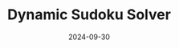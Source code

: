 ---
draft: false
title: "Dynamic Sudoku Solver"
description: "A dynamic sudoku solver capable of solving puzzles of any size."
date: 2024-09-30
url: /articles/pseudokude
tags: ["Rust", "Code Optimization", "Mathematics", "Algorithmic Design", "Problem Solving", "Data Structures", "Documentation", "Recursion"]
external: false
language: "Rust"
language_color: text-orange-500
image: "/images/rust-pseudokude/solving_gridonly.gif"
featured: true
---